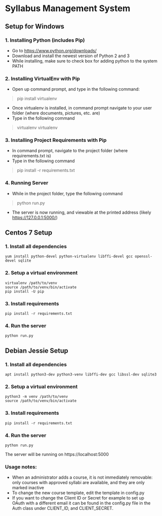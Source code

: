 # Syllabus Management System

## Setup for Windows

### 1. Installing Python (includes Pip)
- Go to https://www.python.org/downloads/
- Download and install the newest version of Python 2 and 3
- While installing, make sure to check box for adding python to the system PATH

### 2. Installing VirtualEnv with Pip
- Open up command prompt, and type in the following command:
> pip install virtualenv
- Once virtualenv is installed, in command prompt navigate to your user folder (where documents, pictures, etc. are)
- Type in the following command
> virtualenv virtualenv

### 3. Installing Project Requirements with Pip
- In command prompt, navigate to the project folder (where requirements.txt is)
- Type in the following command
> pip install -r requirements.txt

### 4. Running Server
- While in the project folder, type the following command
> python run.py
- The server is now running, and viewable at the printed address (likely https://127.0.0.1:5000/)

## Centos 7 Setup

### 1. Install all dependencies

    yum install python-devel python-virtualenv libffi-devel gcc openssl-devel sqlite

### 2. Setup a virtual environment
    virtualenv /path/to/venv
	source /path/to/venv/bin/activate
	pip install -U pip

### 3. Install requirements
    pip install -r requirements.txt

### 4. Run the server
	python run.py

## Debian Jessie Setup

### 1. Install all dependencies

    apt install python3-dev python3-venv libffi-dev gcc libssl-dev sqlite3

### 2. Setup a virtual environment
    python3 -m venv /path/to/venv
	source /path/to/venv/bin/activate

### 3. Install requirements
    pip install -r requirements.txt

### 4. Run the server
	python run.py

The server will be running on https://localhost:5000

### Usage notes:
- When an administrator adds a course, it is not immediately removable: only courses with approved syllabi are available, and they are only marked inactive
- To change the new course template, edit the template in config.py
- If you want to change the Client ID or Secret for example to set up OAuth with a different email it can be found in the config.py file in the Auth class under CLIENT_ID, and CLIENT_SECRET.
